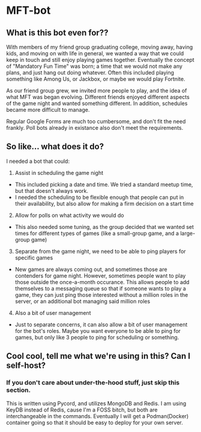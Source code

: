 # MFT-bot
## What is this bot even for??
With members of my friend group graduating college, moving away, having kids, and moving on with life in general, we wanted a way that we could keep in touch and still enjoy playing games together.
Eventually the concept of "Mandatory Fun Time" was born; a time that we would not make any plans, and just hang out doing whatever.
Often this included playing something like Among Us, or Jackbox, or maybe we would play Fortnite.

As our friend group grew, we invited more people to play, and the idea of what MFT was began evolving.
Different friends enjoyed different aspects of the game night and wanted something different.
In addition, schedules became more difficult to manage.

Regular Google Forms are much too cumbersome, and don't fit the need frankly.
Poll bots already in existance also don't meet the requirements.

## So like... what does it do?
I needed a bot that could:
 1. Assist in scheduling the game night
   - This included picking a date and time. We tried a standard meetup time, but that doesn't always work.
   - I needed the scheduling to be flexible enough that people can put in their availability, but also allow for making a firm decision on a start time
 2. Allow for polls on what activity we would do
   - This also needed some tuning, as the group decided that we wanted set times for different types of games (like a small-group game, and a large-group game)
 3. Separate from the game night, we need to be able to ping players for specific games
   - New games are always coming out, and sometimes those are contenders for game night. However, sometimes people want to play those outside the once-a-month occurance. This allows people to add themselves to a messaging queue so that if someone wants to play a game, they can just ping those interested without a million roles in the server, or an additional bot managing said million roles
 4. Also a bit of user management
   - Just to separate concerns, it can also allow a bit of user management for the bot's roles. Maybe you want everyone to be able to ping for games, but only like 3 people to ping for scheduling or something.

## Cool cool, tell me what we're using in this? Can I self-host?
### If you don't care about under-the-hood stuff, just skip this section.

This is written using Pycord, and utilizes MongoDB and Redis.
I am using KeyDB instead of Redis, cause I'm a FOSS bitch, but both are interchangeable in the commands.
Eventually I will get a Podman(Docker) container going so that it should be easy to deploy for your own server.
